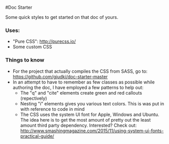 #Doc Starter

Some quick styles to get started on that doc of yours.

### Uses:
- "Pure CSS": http://purecss.io/
- Some custom CSS

### Things to know
- For the project that actually compiles the CSS from SASS, go to: https://github.com/gjudki/doc-starter-master
- In an attempt to have to remember as few classes as possible while authoring the doc, I have employed a few patterns to help out:
  - The "q" and "cite" elements create  green and red callouts (repectively)
  - Nesting "i" elements gives you various text colors. This is was put in with reference to code in mind
  - The CSS uses the system UI font for Apple, Windows and Ubuntu. The idea here is to get the most amount of pretty out the least amount third party dependency. Interested? Check out: http://www.smashingmagazine.com/2015/11/using-system-ui-fonts-practical-guide/
